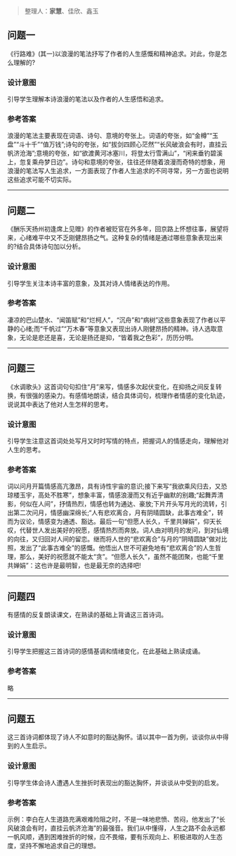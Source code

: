 > 整理人：**家慧**、佳欣、鑫玉

## 问题一

《行路难》(其一)以浪漫的笔法抒写了作者的人生感慨和精神追求。对此，你是怎么理解的?

### 设计意图

引导学生理解本诗浪漫的笔法以及作者的人生感悟和追求。

### 参考答案

浪漫的笔法主要表现在词语、诗句、意境的夸张上。词语的夸张，如“金樽”“玉盘”“斗十千”“值万钱”;诗句的夸张，如“拔剑四顾心茫然”“长风破浪会有时，直挂云帆济沧海”;意境的夸张，如“欲渡黄河冰塞川，将登太行雪满山”，“闲来垂钓碧溪上，忽复乘舟梦日边”。诗句和意境的夸张，往往还伴随着浪漫而奇特的想象，用浪漫的笔法写人生追求，一方面表现了作者人生追求的不同寻常，另一方面也说明这些追求可能不切实际。



------



## 问题二

《酬乐天扬州初逢席上见赠》的作者被贬官在外多年，回京路上怀想往事，展望将来，心绪难平中又不乏刚健昂扬之气。这种复杂的情绪是通过哪些意象表现出来的?结合具体诗句加以分析。

### 设计意图

引导学生关注本诗丰富的意象，及其对诗人情绪表达的作用。

### 参考答案

凄凉的巴山楚水、“闻笛赋”和“烂柯人”，“沉舟”和“病树”这些意象表现了作者以平静的心绪;而“千帆过”“万木春”等意象又表现出诗人刚健昂扬的精神。诗人选取意象，无论是悲还是喜，无论是扬还是抑，“皆着我之色彩”，历历分明。



------



## 问题三

《水调歌头》这首词句句扣住“月”来写，情感多次起伏变化，在抑扬之间反复转换，有很强的感染力。有感情地朗读，结合具体词句，梳理作者情感的变化轨迹，说说其中表达了他对人生怎样的思考。

### 设计意图

引导学生注意这首词处处写月又时时写情的特点，把握词人的情感走向，理解他对人生的思考。

### 参考答案

词以问月开篇情感高亢激昂，具有诗性宇宙的意识;接下来写“我欲乘风归去，又恐琼楼玉宇，高处不胜寒”，想象丰富，情感浪漫而又有近乎幽默的别趣;“起舞弄清影，何似在人间”，抒情热烈，情感也转为通达、豪放;下片开头写月光的流转，引出第二次问月，情感幽深绵长;“人有悲欢离合，月有阴晴圆缺，此事古难全”，转而为议论，情感变为通透、豁达。最后一句“但愿人长久，千里共婵娟”，仰天长叹，代替世人发出美好的祝愿，感情热烈而奔放。词人由对明月的发问，到对仙境的向往，又归回对人间的留恋。继而将人世的“悲欢离合”与月的“阴晴圆缺”做对比照，发出了“此事古难全”的感慨。他悟出人世不可避免地有“悲欢离合”的人生哲理，那么，美好的祝愿就不能太“贪”。“但愿人长久”，虽然不能团聚，也能“千里共婵娟”：这也许是最明智，也是最无奈的选择吧!



------



## 问题四

有感情的反复朗读课文，在熟读的基础上背诵这三首诗词。

### 设计意图

引导学生把握这三首诗词的感情基调和情绪变化，在此基础上熟读成诵。

### 参考答案

略



------



## 问题五

这三首诗词都体现了诗人不如意时的豁达胸怀。请以其中一首为例，谈谈你从中得到的人生启示。

### 设计意图

引导学生体会诗人遭遇人生挫折时表现出的豁达胸怀，并谈谈从中受到的启发。

### 参考答案

示例：李白在人生道路充满艰难险阻之时，不是一味地悲愤、苦闷，他发出了“长风破浪会有时，直挂云帆济沧海”的最强音。我们从中懂得，人生之路不会永远都一帆风顺，遇到困难挫折的时候，应不畏缩，要有乐观向上、积极进取的人生态度，坚持不懈地追求自己的理想。